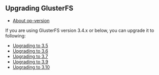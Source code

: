 Upgrading GlusterFS
-------------------
-   [About op-version](./op_version.md)

If you are using GlusterFS version 3.4.x or below, you can upgrade it to following: 

-   [Upgrading to 3.5](./upgrade_to_3.5.md)
-   [Upgrading to 3.6](./upgrade_to_3.6.md)
-   [Upgrading to 3.7](./upgrade_to_3.7.md)
-   [Upgrading to 3.9](./upgrade_to_3.9.md)
-   [Upgrading to 3.10](./upgrade_to_3.10.md)
